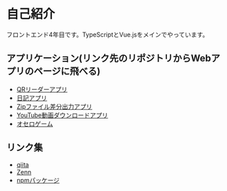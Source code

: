 # 自己紹介
フロントエンド4年目です。TypeScriptとVue.jsをメインでやっています。

## アプリケーション(リンク先のリポジトリからWebアプリのページに飛べる)
+ [QRリーダーアプリ](https://github.com/wintyo/qr-reader)
+ [日記アプリ](https://github.com/wintyo/firebase-diary)
+ [Zipファイル差分出力アプリ](https://github.com/wintyo/diff-zip-file)
+ [YouTube動画ダウンロードアプリ](https://github.com/wintyo/youtube-downloader)
+ [オセロゲーム](https://github.com/wintyo/othello-game)

## リンク集
+ [qiita](https://qiita.com/wintyo)
+ [Zenn](https://zenn.dev/wintyo)
+ [npmパッケージ](https://www.npmjs.com/~wintyo)


<!--
**wintyo/wintyo** is a ✨ _special_ ✨ repository because its `README.md` (this file) appears on your GitHub profile.

Here are some ideas to get you started:

- 🔭 I’m currently working on ...
- 🌱 I’m currently learning ...
- 👯 I’m looking to collaborate on ...
- 🤔 I’m looking for help with ...
- 💬 Ask me about ...
- 📫 How to reach me: ...
- 😄 Pronouns: ...
- ⚡ Fun fact: ...
-->

